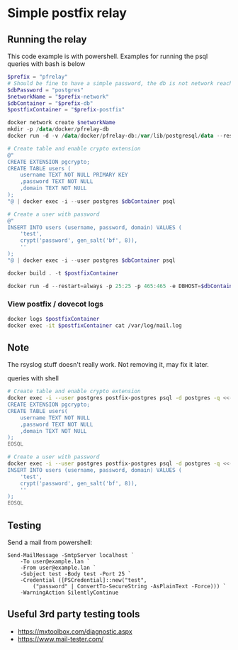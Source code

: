 # Simple postfix relay


## Running the relay

This code example is with powershell. Examples for running the psql queries with bash is below

```powershell
$prefix = "pfrelay"
# Should be fine to have a simple password, the db is not network reachable
$dbPassword = "postgres"
$networkName = "$prefix-network"
$dbContainer = "$prefix-db"
$postfixContainer = "$prefix-postfix"

docker network create $networkName
mkdir -p /data/docker/pfrelay-db
docker run -d -v /data/docker/pfrelay-db:/var/lib/postgresql/data --restart=always --network $networkName -e POSTGRES_PASSWORD=$dbPassword --name $dbContainer postgres

# Create table and enable crypto extension
@"
CREATE EXTENSION pgcrypto;
CREATE TABLE users (
    username TEXT NOT NULL PRIMARY KEY
    ,password TEXT NOT NULL
    ,domain TEXT NOT NULL
);
"@ | docker exec -i --user postgres $dbContainer psql

# Create a user with password
@"
INSERT INTO users (username, password, domain) VALUES (
    'test',
    crypt('password', gen_salt('bf', 8)),
    ''
);
"@ | docker exec -i --user postgres $dbContainer psql

docker build . -t $postfixContainer

docker run -d --restart=always -p 25:25 -p 465:465 -e DBHOST=$dbContainer -e DBNAME=postgres -e DBUSER=postgres -e DBPASS=$dbPassword --network $networkName --name $postfixContainer $postfixContainer
```

### View postfix / dovecot logs
```sh
docker logs $postfixContainer
docker exec -it $postfixContainer cat /var/log/mail.log
```

## Note
The rsyslog stuff doesn't really work. Not removing it, may fix it later.


queries with shell
```sh
# Create table and enable crypto extension
docker exec -i --user postgres postfix-postgres psql -d postgres -q <<-EOSQL
CREATE EXTENSION pgcrypto;
CREATE TABLE users(
    username TEXT NOT NULL
    ,password TEXT NOT NULL
    ,domain TEXT NOT NULL
);
EOSQL

# Create a user with password
docker exec -i --user postgres postfix-postgres psql -d postgres -q <<-EOSQL
INSERT INTO users (username, password, domain) VALUES (
    'test',
    crypt('password', gen_salt('bf', 8)),
    ''
);
EOSQL
```

## Testing

Send a mail from powershell:
```pwsh
Send-MailMessage -SmtpServer localhost `
    -To user@example.lan `
    -From user@example.lan `
    -Subject test -Body test -Port 25 `
    -Credential ([PSCredential]::new("test",
        ("password" | ConvertTo-SecureString -AsPlainText -Force))) `
    -WarningAction SilentlyContinue
```

## Useful 3rd party testing tools

* https://mxtoolbox.com/diagnostic.aspx
* https://www.mail-tester.com/
